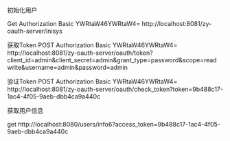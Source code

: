 

初始化用户

Get
Authorization Basic YWRtaW46YWRtaW4=
http://localhost:8081/zy-oauth-server/inisys

获取Token
POST
Authorization Basic YWRtaW46YWRtaW4=
http://localhost:8081/zy-oauth-server/oauth/token?client_id=admin&client_secret=admin&grant_type=password&scope=read write&username=admin&password=admin

验证Token
POST
Authorization
Basic YWRtaW46YWRtaW4=
http://localhost:8081/zy-oauth-server/oauth/check_token?token=9b488c17-1ac4-4f05-9aeb-dbb4ca9a440c


获取用户信息

get 
http://localhost:8080/users/info6?access_token=9b488c17-1ac4-4f05-9aeb-dbb4ca9a440c